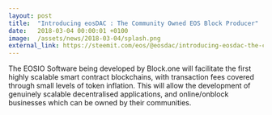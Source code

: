 ```yaml
---
layout: post
title:  "Introducing eosDAC : The Community Owned EOS Block Producer"
date:   2018-03-04 00:00:01 +0100
image:  /assets/news/2018-03-04/splash.png
external_link: https://steemit.com/eos/@eosdac/introducing-eosdac-the-community-owned-eos-block-producer
---
```

The EOSIO Software being developed by Block.one will facilitate the first highly scalable smart contract blockchains, with transaction fees covered through small levels of token inflation. This will allow the development of genuinely scalable decentralised applications, and online/onblock businesses which can be owned by their communities.
